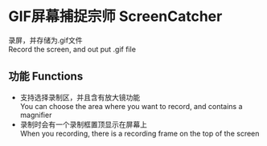 # GIF屏幕捕捉宗师 ScreenCatcher
录屏，并存储为.gif文件  
Record the screen, and out put .gif file

## 功能 Functions
- 支持选择录制区，并且含有放大镜功能  
You can choose the area where you want to record, and contains a magnifier
- 录制时会有一个录制框置顶显示在屏幕上  
When you recording, there is a recording frame on the top of the screen
